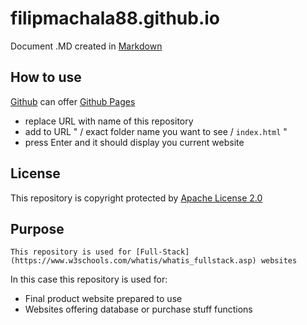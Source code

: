 # filipmachala88.github.io

Document .MD created in [Markdown](https://www.markdownguide.org/getting-started/)

## How to use

[Github](https://github.com/) can offer [Github Pages](https://pages.github.com/)

- replace URL with name of this repository
- add to URL " / exact folder name you want to see / `index.html` "
- press Enter and it should display you current website

## License

This repository is copyright protected by [Apache License 2.0](https://www.apache.org/licenses/LICENSE-2.0)

## Purpose

``` This repository is used for [Full-Stack](https://www.w3schools.com/whatis/whatis_fullstack.asp) websites ```

In this case this repository is used for:
- Final product website prepared to use
- Websites offering database or purchase stuff functions

